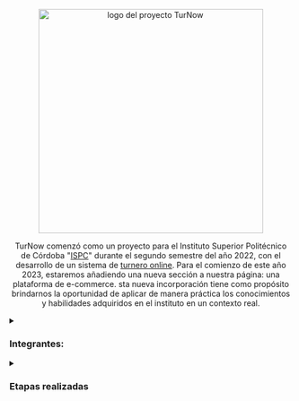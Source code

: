 <p align="center">
  <img width="400" alt= "logo del proyecto TurNow" src=https://user-images.githubusercontent.com/96992783/232926965-98cc1b9a-2bee-419c-b618-ffb7c16601fe.png>
</p>

<p align="center">
  TurNow comenzó como un proyecto para el Instituto Superior Politécnico de Córdoba "<a href="https://www.ispc.edu.ar/">ISPC</a>" durante el segundo semestre del año 2022,
  con el desarrollo de un sistema de <a href="https://github.com/TEAM-ISPC/Proyecto-Integrador-Full-Stack.git">turnero online</a>.  
  Para el comienzo de este año 2023, estaremos añadiendo una nueva sección a nuestra página: una plataforma de e-commerce. 
  sta nueva incorporación tiene como propósito brindarnos la oportunidad de aplicar de manera práctica los conocimientos y 
  habilidades adquiridos en el instituto en un contexto real.
</p>

  <details> 
  <summary><H3>Integrantes:</H3></summary>
  <ul>
  <li><a href="https://github.com/GiulianaDeEt">Giuliana Dealbera Etchechoury</a></li>
  <li><a href="https://github.com/memaluna">Emanuel Luna</a>
  <li><a href="https://github.com/LucasJuarez3416">Lucas Juárez</a>
  <li><a href="https://github.com/solefanjbj">Maria Soledad Caro</a>
  <li><a href="https://github.com/juanpisoni">Juan Pisoni</a>
  <li><a href=""></a>
  <li><a href=""></a>
  <li><a href=""></a>
  <li><a href=""></a>
  </ul>
  </details>
  
  <details>
  <summary><H3>Etapas realizadas</H3></summary>
  <H4>SPRINT 0.</H4>
  <ul>
  <li>Agregar Issues como Historia de Usuarios, respetando la nomenclatura sugerida. ✓</li>
  <li>Crear Milestone por Sprints. ✓</li>
  <li>Crear Wiki con registro de ceremonias por SPRINT (daily, review,retrospective) y novedades del equipo. ✓</li>
  <li>Completar e incluir la documentación IEEE830 con la nueva parte e-commerce. ✓</li>
  <li>Crear tablero kanban (Product Backlog, ToDo, In process, Finished). ✓</li>
  <li>Crear diagramas casos de uso</li>
  <li>Crear diagramas de clase</li>
  <li>Mejorar el modelo de datos lógico en base a los nuevos requerimientos (e-commerce).</li>
  <li>Revisar la estructura web semátntica, responsive (RWD). ✓</li>
  </ul>
  </details>
